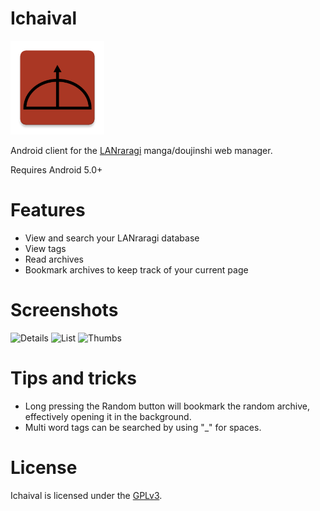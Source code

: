 # Ichaival
<img src="/app/src/main/ic_launcher-web.png?raw=true" alt="Icon" width=150/>

Android client for the [LANraragi](https://github.com/Difegue/LANraragi) manga/doujinshi web manager.

Requires Android 5.0+

# Features
* View and search your LANraragi database
* View tags
* Read archives
* Bookmark archives to keep track of your current page

# Screenshots
<img src="https://user-images.githubusercontent.com/45130999/49325469-7964e900-f508-11e8-8ef7-923076998eec.png?raw=true" alt="Details" width=600/>
<img src="https://user-images.githubusercontent.com/45130999/49325475-897cc880-f508-11e8-849d-7e9230abb325.png?raw=true" alt="List" width=600/>
<img src="https://user-images.githubusercontent.com/45130999/49325476-8d104f80-f508-11e8-8323-442a3157fc16.png?raw=true" alt="Thumbs" width=600/>

# Tips and tricks
* Long pressing the Random button will bookmark the random archive, effectively opening it in the background.
* Multi word tags can be searched by using "_" for spaces.

# License
Ichaival is licensed under the [GPLv3](COPYING).

